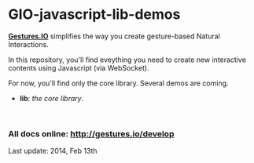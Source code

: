 # GIO-javascript-lib-demos

__[Gestures.IO](http://gestures.io/)__ simplifies the way you create gesture-based Natural Interactions.

In this repository, you'll find eveything you need to create new interactive contents using Javascript (via WebSocket).

For now, you'll find only the core library. Several demos are coming.

* __lib__: _the core library_.

&nbsp;

### All docs online: http://gestures.io/develop

Last update: 2014, Feb 13th
